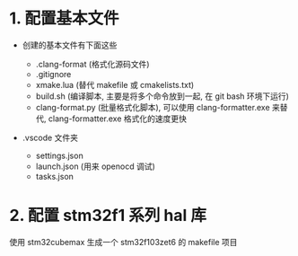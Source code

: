 # 1. 配置基本文件

- 创建的基本文件有下面这些

  - .clang-format (格式化源码文件)
  - .gitignore
  - xmake.lua (替代 makefile 或 cmakelists.txt)
  - build.sh (编译脚本, 主要是将多个命令放到一起, 在 git bash 环境下运行)
  - clang-format.py (批量格式化脚本), 可以使用 clang-formatter.exe 来替代, clang-formatter.exe 格式化的速度更快
- .vscode 文件夹

  - settings.json
  - launch.json (用来 openocd 调试)
  - tasks.json

# 2. 配置 stm32f1 系列 hal 库

使用 stm32cubemax 生成一个 stm32f103zet6 的 makefile 项目

